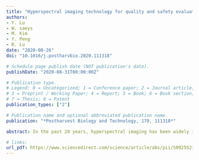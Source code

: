 ```yaml
---
title: "Hyperspectral imaging technology for quality and safety evaluation of horticultural products: A review and celebration of the past 20-year progress"
authors: 
- Y. Lu
- W. saeys
- M. Kim
- Y. Peng
- R. Lu
date: "2020-08-26"
doi: "10.1016/j.postharvbio.2020.111318"

# Schedule page publish date (NOT publication's date).
publishDate: "2020-08-31T00:00:00Z"

# Publication type.
# Legend: 0 = Uncategorized; 1 = Conference paper; 2 = Journal article;
# 3 = Preprint / Working Paper; 4 = Report; 5 = Book; 6 = Book section;
# 7 = Thesis; 8 = Patent
publication_types: ["2"]

# Publication name and optional abbreviated publication name.
publication: "*Postharvest Biology and Technology, 170, 111318*"

abstract: In the past 20 years, hyperspectral imaging has been widely investigated as an emerging, promising technology for evaluating quality and safety of horticultural products. This technology has originated from remote sensing and joins the domains of machine vision and point spectroscopy to provide superior image segmentation for the detection of defects and contaminations, and to map the chemical composition. Thanks to the advancements in instrumentation and data analysis in the past two decades, hyperspectral imaging technology has evolved into a powerful nondestructive inspection tool and the scope of applications in postharvest quality and safety evaluation has expanded tremendously. In this article, different imaging modes (reflectance, transmittance, fluorescence and Raman) and their combinations, and the potential for real-time acquisition of hyperspectral images at industry relevant speeds are first discussed in terms of their advantages and disadvantages. Next reviewed are different data processing/analysis methods and associated steps from data pre-processing over the spectral and spatial domains to the actual model building and performance evaluation. An overview is then given of hyperspectral imaging applications for external quality and defect evaluation, internal quality and maturity assessment, and food safety detection of horticultural products. Finally, a brief discussion is presented on the challenges and opportunities in future development and application of hyperspectral imaging technology in food quality and safety evaluation of horticultural products.

# links:
url_pdf: https://www.sciencedirect.com/science/article/abs/pii/S0925521420308905
---
```


